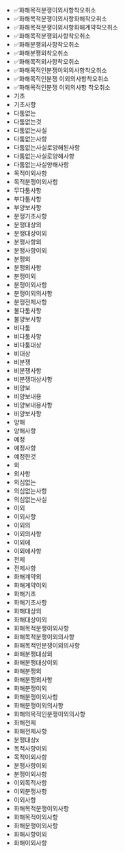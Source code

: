- ✅화해목적분쟁이외사항착오취소
- ✅화해목적분쟁이외사항화해착오취소
- ✅화해목적분쟁이외사항화해계약착오취소
- ✅화해목적분쟁외사항착오취소
- ✅화해분쟁외사항착오취소
- ✅화해분쟁외착오취소
- ✅화해목적외사항착오취소
- ✅화해목적인분쟁이외의사항착오취소
- ✅화해목적인분쟁 이외의사항착오취소
- ✅화해목적인분쟁 이외의사항 착오취소
- 기초
- 기초사항
- 다툼없는
- 다툼없는것
- 다툼없는사실
- 다툼없는사항
- 다툼없는사실로양해된사항
- 다툼없는사실로양해사항
- 다툼없는사실양해사항
- 목적이외사항
- 목적분쟁이외사항
- 무다툼사항
- 부다툼사항
- 부양보사항
- 분쟁기초사항
- 분쟁대상외
- 분쟁대상이외
- 분쟁사항외
- 분쟁사항이외
- 분쟁외
- 분쟁외사항
- 분쟁이외
- 분쟁이외사항
- 분쟁이외의사항
- 분쟁전제사항
- 불다툼사항
- 불양보사항
- 비다툼
- 비다툼사항
- 비다툼대상
- 비대상
- 비분쟁
- 비분쟁사항
- 비분쟁대상사항
- 비양보
- 비양보내용
- 비양보내용사항
- 비양보사항
- 양해
- 양해사항
- 예정
- 예정사항
- 예정한것
- 외
- 외사항
- 의심없는
- 의심없는사항
- 의심없는사실
- 이외
- 이외사항
- 이외의
- 이외의사항
- 이외에
- 이외에사항
- 전제
- 전제사항
- 화해계약외
- 화해계약이외
- 화해기초
- 화해기초사항
- 화해대상외
- 화해대상이외
- 화해목적분쟁이외사항
- 화해목적분쟁이외의사항
- 화해목적인분쟁이외의사항
- 화해분쟁대상외
- 화해분쟁대상이외
- 화해분쟁외
- 화해분쟁외사항
- 화해분쟁이외
- 화해분쟁이외사항
- 화해분쟁이외의사항
- 화해의목적인분쟁이외의사항
- 화해전제
- 화해전제사항
- 분쟁대상x
- 목적사항이외
- 목적이외사항
- 분쟁사항이외
- 분쟁이외사항
- 이외목적사항
- 이외분쟁사항
- 이외사항
- 화해목적분쟁이외사항
- 화해목적이외사항
- 화해분쟁이외사항
- 화해사항이외
- 화해이외사항
